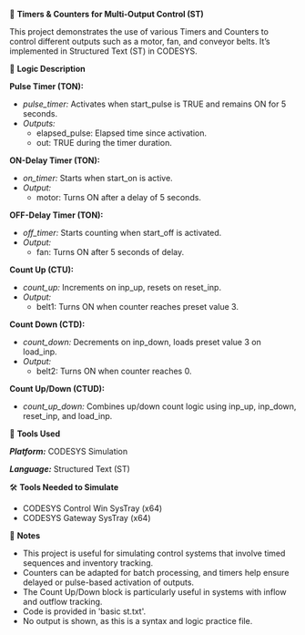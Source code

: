🔁 **Timers & Counters for Multi-Output Control (ST)**

This project demonstrates the use of various Timers and Counters to control different outputs such as a motor, fan, and conveyor belts. It’s implemented in Structured Text (ST) in CODESYS.

🧩 **Logic Description**

**Pulse Timer (TON):**
  - _pulse_timer:_ Activates when start_pulse is TRUE and remains ON for 5 seconds.
  - _Outputs:_
    - elapsed_pulse: Elapsed time since activation.
    - out: TRUE during the timer duration.

**ON-Delay Timer (TON):**
  - _on_timer:_ Starts when start_on is active.
  - _Output:_
    - motor: Turns ON after a delay of 5 seconds.

**OFF-Delay Timer (TON):**
  - _off_timer:_ Starts counting when start_off is activated.
  - _Output:_
    - fan: Turns ON after 5 seconds of delay.

**Count Up (CTU):**
  - _count_up:_ Increments on inp_up, resets on reset_inp.
  - _Output:_
    - belt1: Turns ON when counter reaches preset value 3.

**Count Down (CTD):**
  - _count_down:_ Decrements on inp_down, loads preset value 3 on load_inp.
  - _Output:_
    - belt2: Turns ON when counter reaches 0.

**Count Up/Down (CTUD):**
  - _count_up_down:_ Combines up/down count logic using inp_up, inp_down, reset_inp, and load_inp.

🔧 **Tools Used**

_**Platform:**_ CODESYS Simulation

_**Language:**_ Structured Text (ST)

🛠️ **Tools Needed to Simulate**

- CODESYS Control Win SysTray (x64)
- CODESYS Gateway SysTray (x64)

📌 **Notes**

- This project is useful for simulating control systems that involve timed sequences and inventory tracking.
- Counters can be adapted for batch processing, and timers help ensure delayed or pulse-based activation of outputs.
- The Count Up/Down block is particularly useful in systems with inflow and outflow tracking.
- Code is provided in 'basic st.txt'.
- No output is shown, as this is a syntax and logic practice file.


